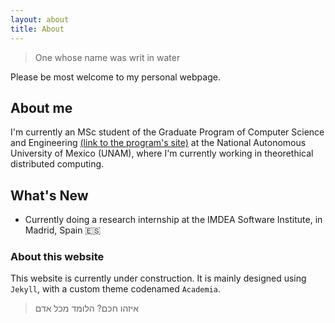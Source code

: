 ```yaml
---
layout: about
title: About
---
```


> One whose name was writ in water

Please be most welcome to my personal webpage. 

## About me

I'm currently an MSc student of the Graduate Program of 
Computer Science and Engineering [(link to the program's site)](https://www.pcic.unam.mx) at the National Autonomous University of 
Mexico (UNAM), where I'm currently working in theorethical distributed 
computing.

## What's New

- Currently doing a research internship at the IMDEA Software Institute, in 
Madrid, Spain 🇪🇸

### About this website

This website is currently under construction. It is mainly designed using 
`Jekyll`, with a custom theme codenamed `Academia`.

> איזהו חכם? הלומד מכל אדם
